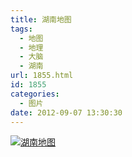 ```yaml
---
title: 湖南地图
tags:
  - 地图
  - 地理
  - 大脑
  - 湖南
url: 1855.html
id: 1855
categories:
  - 图片
date: 2012-09-07 13:30:30
---
```


[![](http://photo.guolaijie.com/rooufer/uploads/2012/09/湖南地图.jpg "湖南地图")](http://photo.guolaijie.com/rooufer/uploads/2012/09/湖南地图.jpg)